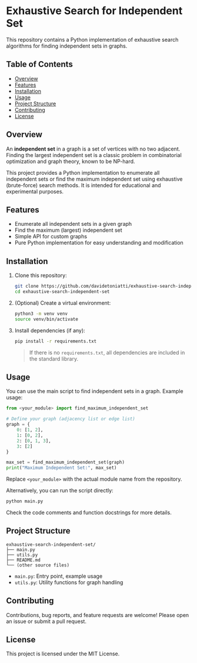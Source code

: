 # Exhaustive Search for Independent Set

This repository contains a Python implementation of exhaustive search algorithms for finding independent sets in graphs.

## Table of Contents

- [Overview](#overview)
- [Features](#features)
- [Installation](#installation)
- [Usage](#usage)
- [Project Structure](#project-structure)
- [Contributing](#contributing)
- [License](#license)

## Overview

An **independent set** in a graph is a set of vertices with no two adjacent. Finding the largest independent set is a classic problem in combinatorial optimization and graph theory, known to be NP-hard.

This project provides a Python implementation to enumerate all independent sets or find the maximum independent set using exhaustive (brute-force) search methods. It is intended for educational and experimental purposes.

## Features

- Enumerate all independent sets in a given graph
- Find the maximum (largest) independent set
- Simple API for custom graphs
- Pure Python implementation for easy understanding and modification

## Installation

1. Clone this repository:
   ```bash
   git clone https://github.com/davidetoniatti/exhaustive-search-independent-set.git
   cd exhaustive-search-independent-set
   ```

2. (Optional) Create a virtual environment:
   ```bash
   python3 -m venv venv
   source venv/bin/activate
   ```

3. Install dependencies (if any):
   ```bash
   pip install -r requirements.txt
   ```
   > If there is no `requirements.txt`, all dependencies are included in the standard library.

## Usage

You can use the main script to find independent sets in a graph. Example usage:

```python
from <your_module> import find_maximum_independent_set

# Define your graph (adjacency list or edge list)
graph = {
    0: [1, 2],
    1: [0, 2],
    2: [0, 1, 3],
    3: [2]
}

max_set = find_maximum_independent_set(graph)
print("Maximum Independent Set:", max_set)
```

Replace `<your_module>` with the actual module name from the repository.

Alternatively, you can run the script directly:

```bash
python main.py
```

Check the code comments and function docstrings for more details.

## Project Structure

```
exhaustive-search-independent-set/
├── main.py
├── utils.py
├── README.md
└── (other source files)
```

- `main.py`: Entry point, example usage
- `utils.py`: Utility functions for graph handling

## Contributing

Contributions, bug reports, and feature requests are welcome! Please open an issue or submit a pull request.

## License

This project is licensed under the MIT License.
